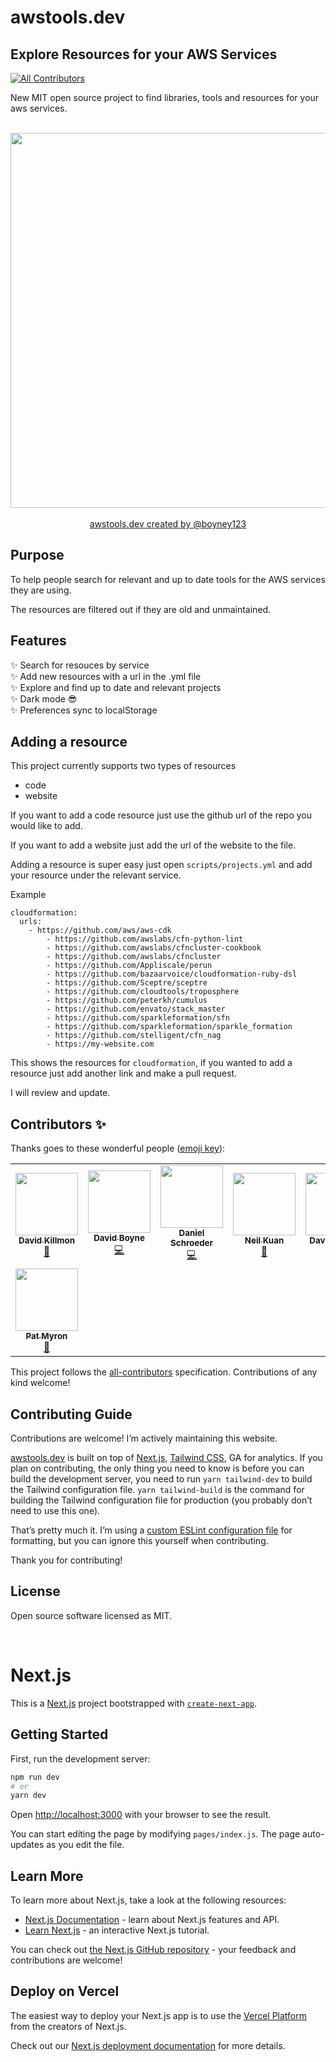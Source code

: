 # awstools.dev 
## Explore Resources for your AWS Services
<!-- ALL-CONTRIBUTORS-BADGE:START - Do not remove or modify this section -->
[![All Contributors](https://img.shields.io/badge/all_contributors-8-orange.svg?style=flat-square)](#contributors-)
<!-- ALL-CONTRIBUTORS-BADGE:END -->

New MIT open source project to find libraries, tools and resources for your aws services.

<br>
<div align="center">
	<img src="https://awstools.dev/static/social.png" width="600">
</div>
<br>


<div align="center">
	<a href="https://awstools.dev">awstools.dev created by </a>
	<a href="https://twitter.com/boyney123">@boyney123</a>
</div>

## Purpose

To help people search for relevant and up to date tools for the AWS services they are using.

The resources are filtered out if they are old and unmaintained.

## Features

✨ Search for resouces by service<br>
✨ Add new resources with a url in the .yml file<br>
✨ Explore and find up to date and relevant projects<br>
✨ Dark mode 😎<br>
✨ Preferences sync to localStorage<br>


## Adding a resource 

This project currently supports two types of resources

- code
- website

If you want to add a code resource just use the github url of the repo you would like to add.

If you want to add a website just add the url of the website to the file.

Adding a resource is super easy just open `scripts/projects.yml` and add your resource under the relevant service.

Example

```
cloudformation:
  urls:
  	- https://github.com/aws/aws-cdk
		- https://github.com/awslabs/cfn-python-lint
		- https://github.com/awslabs/cfncluster-cookbook
		- https://github.com/awslabs/cfncluster
		- https://github.com/Appliscale/perun
		- https://github.com/bazaarvoice/cloudformation-ruby-dsl
		- https://github.com/Sceptre/sceptre
		- https://github.com/cloudtools/troposphere
		- https://github.com/peterkh/cumulus
		- https://github.com/envato/stack_master
		- https://github.com/sparkleformation/sfn
		- https://github.com/sparkleformation/sparkle_formation
		- https://github.com/stelligent/cfn_nag
		- https://my-website.com
```

This shows the resources for `cloudformation`, if you wanted to add a resource just add another link and make a pull request. 

I will review and update.

## Contributors ✨

Thanks goes to these wonderful people ([emoji key](https://allcontributors.org/docs/en/emoji-key)):

<!-- ALL-CONTRIBUTORS-LIST:START - Do not remove or modify this section -->
<!-- prettier-ignore-start -->
<!-- markdownlint-disable -->
<table>
  <tr>
    <td align="center"><a href="http://kohidave.dev"><img src="https://avatars3.githubusercontent.com/u/828419?v=4?s=100" width="100px;" alt=""/><br /><sub><b>David Killmon</b></sub></a><br /><a href="https://github.com/boyney123/awstools/commits?author=kohidave" title="Documentation">📖</a></td>
    <td align="center"><a href="https://medium.com/@boyney123"><img src="https://avatars1.githubusercontent.com/u/3268013?v=4?s=100" width="100px;" alt=""/><br /><sub><b>David Boyne</b></sub></a><br /><a href="https://github.com/boyney123/awstools/commits?author=boyney123" title="Code">💻</a></td>
    <td align="center"><a href="https://www.udondan.com/"><img src="https://avatars3.githubusercontent.com/u/6443408?v=4?s=100" width="100px;" alt=""/><br /><sub><b>Daniel Schroeder</b></sub></a><br /><a href="https://github.com/boyney123/awstools/commits?author=udondan" title="Code">💻</a></td>
    <td align="center"><a href="https://blog.neilkuan.dev/"><img src="https://avatars2.githubusercontent.com/u/46012524?v=4?s=100" width="100px;" alt=""/><br /><sub><b>Neil Kuan</b></sub></a><br /><a href="https://github.com/boyney123/awstools/commits?author=guan840912" title="Documentation">📖</a></td>
    <td align="center"><a href="https://iterate.ch/"><img src="https://avatars1.githubusercontent.com/u/71733?v=4?s=100" width="100px;" alt=""/><br /><sub><b>David Kocher</b></sub></a><br /><a href="https://github.com/boyney123/awstools/commits?author=dkocher" title="Documentation">📖</a></td>
    <td align="center"><a href="https://github.com/pankajagrawal16"><img src="https://avatars2.githubusercontent.com/u/8058415?v=4?s=100" width="100px;" alt=""/><br /><sub><b>Pankaj Agrawal</b></sub></a><br /><a href="https://github.com/boyney123/awstools/commits?author=pankajagrawal16" title="Documentation">📖</a></td>
    <td align="center"><a href="https://renoki.org/"><img src="https://avatars2.githubusercontent.com/u/21983456?v=4?s=100" width="100px;" alt=""/><br /><sub><b>rennokki</b></sub></a><br /><a href="https://github.com/boyney123/awstools/commits?author=rennokki" title="Documentation">📖</a></td>
  </tr>
  <tr>
    <td align="center"><a href="https://github.com/PatMyron"><img src="https://avatars3.githubusercontent.com/u/7014355?v=4?s=100" width="100px;" alt=""/><br /><sub><b>Pat Myron</b></sub></a><br /><a href="https://github.com/boyney123/awstools/commits?author=PatMyron" title="Documentation">📖</a></td>
  </tr>
</table>

<!-- markdownlint-restore -->
<!-- prettier-ignore-end -->

<!-- ALL-CONTRIBUTORS-LIST:END -->

This project follows the [all-contributors](https://github.com/all-contributors/all-contributors) specification. Contributions of any kind welcome!

## Contributing Guide

Contributions are welcome! I’m actively maintaining this website.

[awstools.dev](https://awstools.dev) is built on top of [Next.js](https://nextjs.org), [Tailwind CSS](https://tailwindcss.com), GA for analytics. If you plan on contributing, the only thing you need to know is before you can build the development server, you need to run `yarn tailwind-dev` to build the Tailwind configuration file. `yarn tailwind-build` is the command for building the Tailwind configuration file for production (you probably don’t need to use this one).

That’s pretty much it. I’m using a [custom ESLint configuration file](https://github.com/zaydek/dot-eslintrc.js) for formatting, but you can ignore this yourself when contributing.

Thank you for contributing!

## License

Open source software licensed as MIT.

<br>

# Next.js

This is a [Next.js](https://nextjs.org/) project bootstrapped with [`create-next-app`](https://github.com/vercel/next.js/tree/canary/packages/create-next-app).

## Getting Started

First, run the development server:

```bash
npm run dev
# or
yarn dev
```

Open [http://localhost:3000](http://localhost:3000) with your browser to see the result.

You can start editing the page by modifying `pages/index.js`. The page auto-updates as you edit the file.

## Learn More

To learn more about Next.js, take a look at the following resources:

- [Next.js Documentation](https://nextjs.org/docs) - learn about Next.js features and API.
- [Learn Next.js](https://nextjs.org/learn) - an interactive Next.js tutorial.

You can check out [the Next.js GitHub repository](https://github.com/vercel/next.js/) - your feedback and contributions are welcome!

## Deploy on Vercel

The easiest way to deploy your Next.js app is to use the [Vercel Platform](https://vercel.com/import?utm_medium=default-template&filter=next.js&utm_source=create-next-app&utm_campaign=create-next-app-readme) from the creators of Next.js.

Check out our [Next.js deployment documentation](https://nextjs.org/docs/deployment) for more details.

